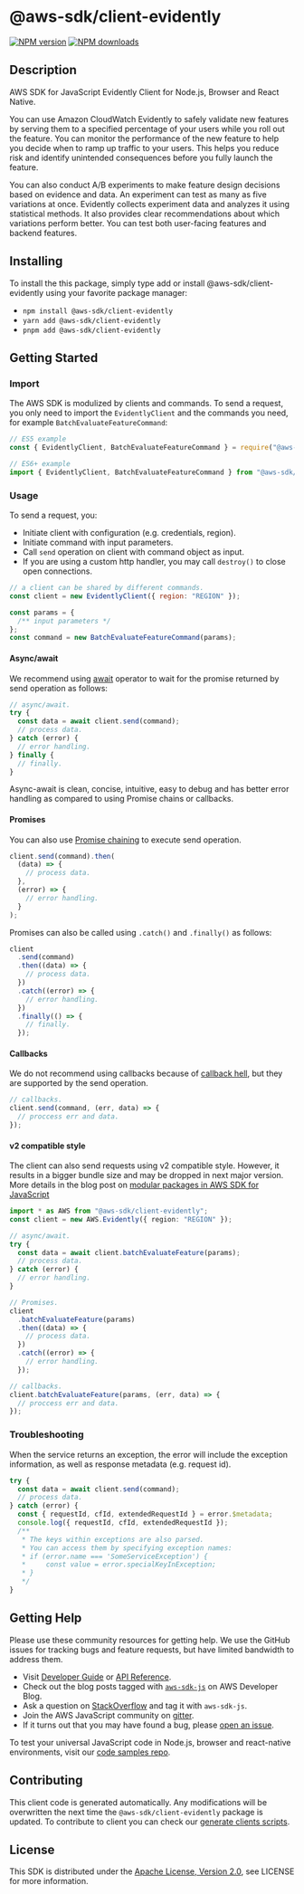 # @aws-sdk/client-evidently

[![NPM version](https://img.shields.io/npm/v/@aws-sdk/client-evidently/latest.svg)](https://www.npmjs.com/package/@aws-sdk/client-evidently)
[![NPM downloads](https://img.shields.io/npm/dm/@aws-sdk/client-evidently.svg)](https://www.npmjs.com/package/@aws-sdk/client-evidently)

## Description

AWS SDK for JavaScript Evidently Client for Node.js, Browser and React Native.

<p>You can use Amazon CloudWatch Evidently to safely validate new features by serving them to a specified percentage
of your users while you roll out the feature. You can monitor the performance of the new feature
to help you decide when to ramp up traffic to your users. This helps you
reduce risk and identify unintended consequences before you fully launch the feature.</p>
<p>You can also conduct A/B experiments to make feature design decisions based on evidence
and data. An experiment can test as many as five variations at once. Evidently collects
experiment data and analyzes it using statistical methods. It also provides clear
recommendations about which variations perform better. You can test both user-facing features
and backend features.</p>

## Installing

To install the this package, simply type add or install @aws-sdk/client-evidently
using your favorite package manager:

- `npm install @aws-sdk/client-evidently`
- `yarn add @aws-sdk/client-evidently`
- `pnpm add @aws-sdk/client-evidently`

## Getting Started

### Import

The AWS SDK is modulized by clients and commands.
To send a request, you only need to import the `EvidentlyClient` and
the commands you need, for example `BatchEvaluateFeatureCommand`:

```js
// ES5 example
const { EvidentlyClient, BatchEvaluateFeatureCommand } = require("@aws-sdk/client-evidently");
```

```ts
// ES6+ example
import { EvidentlyClient, BatchEvaluateFeatureCommand } from "@aws-sdk/client-evidently";
```

### Usage

To send a request, you:

- Initiate client with configuration (e.g. credentials, region).
- Initiate command with input parameters.
- Call `send` operation on client with command object as input.
- If you are using a custom http handler, you may call `destroy()` to close open connections.

```js
// a client can be shared by different commands.
const client = new EvidentlyClient({ region: "REGION" });

const params = {
  /** input parameters */
};
const command = new BatchEvaluateFeatureCommand(params);
```

#### Async/await

We recommend using [await](https://developer.mozilla.org/en-US/docs/Web/JavaScript/Reference/Operators/await)
operator to wait for the promise returned by send operation as follows:

```js
// async/await.
try {
  const data = await client.send(command);
  // process data.
} catch (error) {
  // error handling.
} finally {
  // finally.
}
```

Async-await is clean, concise, intuitive, easy to debug and has better error handling
as compared to using Promise chains or callbacks.

#### Promises

You can also use [Promise chaining](https://developer.mozilla.org/en-US/docs/Web/JavaScript/Guide/Using_promises#chaining)
to execute send operation.

```js
client.send(command).then(
  (data) => {
    // process data.
  },
  (error) => {
    // error handling.
  }
);
```

Promises can also be called using `.catch()` and `.finally()` as follows:

```js
client
  .send(command)
  .then((data) => {
    // process data.
  })
  .catch((error) => {
    // error handling.
  })
  .finally(() => {
    // finally.
  });
```

#### Callbacks

We do not recommend using callbacks because of [callback hell](http://callbackhell.com/),
but they are supported by the send operation.

```js
// callbacks.
client.send(command, (err, data) => {
  // proccess err and data.
});
```

#### v2 compatible style

The client can also send requests using v2 compatible style.
However, it results in a bigger bundle size and may be dropped in next major version. More details in the blog post
on [modular packages in AWS SDK for JavaScript](https://aws.amazon.com/blogs/developer/modular-packages-in-aws-sdk-for-javascript/)

```ts
import * as AWS from "@aws-sdk/client-evidently";
const client = new AWS.Evidently({ region: "REGION" });

// async/await.
try {
  const data = await client.batchEvaluateFeature(params);
  // process data.
} catch (error) {
  // error handling.
}

// Promises.
client
  .batchEvaluateFeature(params)
  .then((data) => {
    // process data.
  })
  .catch((error) => {
    // error handling.
  });

// callbacks.
client.batchEvaluateFeature(params, (err, data) => {
  // proccess err and data.
});
```

### Troubleshooting

When the service returns an exception, the error will include the exception information,
as well as response metadata (e.g. request id).

```js
try {
  const data = await client.send(command);
  // process data.
} catch (error) {
  const { requestId, cfId, extendedRequestId } = error.$metadata;
  console.log({ requestId, cfId, extendedRequestId });
  /**
   * The keys within exceptions are also parsed.
   * You can access them by specifying exception names:
   * if (error.name === 'SomeServiceException') {
   *     const value = error.specialKeyInException;
   * }
   */
}
```

## Getting Help

Please use these community resources for getting help.
We use the GitHub issues for tracking bugs and feature requests, but have limited bandwidth to address them.

- Visit [Developer Guide](https://docs.aws.amazon.com/sdk-for-javascript/v3/developer-guide/welcome.html)
  or [API Reference](https://docs.aws.amazon.com/AWSJavaScriptSDK/v3/latest/index.html).
- Check out the blog posts tagged with [`aws-sdk-js`](https://aws.amazon.com/blogs/developer/tag/aws-sdk-js/)
  on AWS Developer Blog.
- Ask a question on [StackOverflow](https://stackoverflow.com/questions/tagged/aws-sdk-js) and tag it with `aws-sdk-js`.
- Join the AWS JavaScript community on [gitter](https://gitter.im/aws/aws-sdk-js-v3).
- If it turns out that you may have found a bug, please [open an issue](https://github.com/aws/aws-sdk-js-v3/issues/new/choose).

To test your universal JavaScript code in Node.js, browser and react-native environments,
visit our [code samples repo](https://github.com/aws-samples/aws-sdk-js-tests).

## Contributing

This client code is generated automatically. Any modifications will be overwritten the next time the `@aws-sdk/client-evidently` package is updated.
To contribute to client you can check our [generate clients scripts](https://github.com/aws/aws-sdk-js-v3/tree/main/scripts/generate-clients).

## License

This SDK is distributed under the
[Apache License, Version 2.0](http://www.apache.org/licenses/LICENSE-2.0),
see LICENSE for more information.

